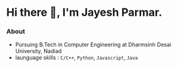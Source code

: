 # Hi there 👋, I'm Jayesh Parmar.

### About
- Pursuing B.Tech in Computer Engineering at Dharmsinh Desai University, Nadiad
- launguage skills : `C/C++`, `Python`, `Javascript`, `Java`
